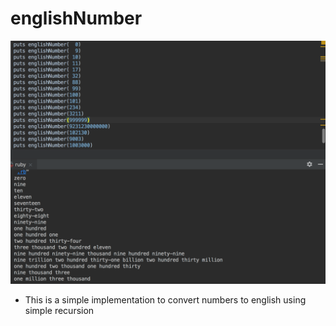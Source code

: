 # englishNumber

![screenshot](screenshot.png)

- This is a simple implementation to convert numbers to english using simple recursion
